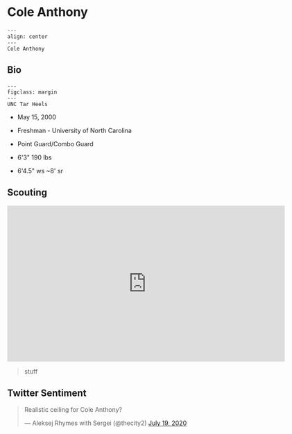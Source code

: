 Cole Anthony
===

```{figure} ../img/cole_anthony.jpg
---
align: center
---
Cole Anthony
```

## Bio
```{figure} ../img/unc.png
---
figclass: margin
---
UNC Tar Heels
```

- May 15, 2000

- Freshman - University of North Carolina

- Point Guard/Combo Guard

- 6'3" 190 lbs

- 6'4.5" ws ~8' sr

## Scouting
<iframe width="640" height="360" src="https://www.youtube.com/embed/xaBR5sHzdKQ" frameborder="0" allow="accelerometer; autoplay; encrypted-media; gyroscope; picture-in-picture" allowfullscreen></iframe>

>stuff

## Twitter Sentiment

<blockquote class="twitter-tweet"><p lang="en" dir="ltr">Realistic ceiling for Cole Anthony?</p>&mdash; Aleksej Rhymes with Sergei (@thecity2) <a href="https://twitter.com/thecity2/status/1284871914414985222?ref_src=twsrc%5Etfw">July 19, 2020</a></blockquote> <script async src="https://platform.twitter.com/widgets.js" charset="utf-8"></script>